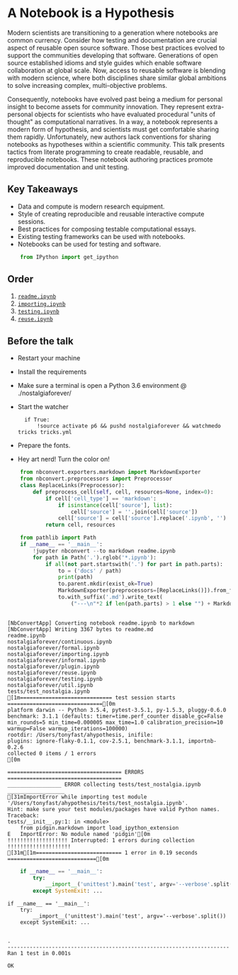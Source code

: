 
# A Notebook is a Hypothesis

Modern scientists are transitioning to a generation where notebooks are common currency. Consider how testing and documentation are crucial aspect of reusable open source software. Those best practices evolved to support the communities developing that software. Generations of open source established idioms and style guides which enable software collaboration at global scale. Now, access to reusable software is blending with modern science, where both disciplines share similar global ambitions to solve increasing complex, multi-objective problems.

Consequently, notebooks have evolved past being a medium for personal insight to become assets for community innovation. They represent extra-personal objects for scientists who have evaluated procedural "units of thought" as computational narratives. In a way, a notebook represents a modern form of hypothesis, and scientists must get comfortable sharing them rapidly. Unfortunately, new authors lack conventions for sharing notebooks as hypotheses within a scientific community. This talk presents tactics from literate programming to create readable, reusable, and reproducible notebooks. These notebook authoring practices promote improved documentation and unit testing.

## Key Takeaways

* Data and compute is modern research equipment.
* Style of creating reproducible and reusable interactive compute sessions.
* Best practices for composing testable computational essays.
* Existing testing frameworks can be used with notebooks.
* Notebooks can be used for testing and software.


```python
    from IPython import get_ipython
```

## Order

1. [`readme.ipynb`](readme.ipynb)
1. [`importing.ipynb`](nostalgiaforever/importing.ipynb)
2. [`testing.ipynb`](nostalgiaforever/testing.ipynb)
3. [`reuse.ipynb`](nostalgiaforever/reuse.ipynb)

## Before the talk

* Restart your machine
* Install the requirements
* Make sure a terminal is open a Python 3.6 environment @ ./nostalgiaforever/
* Start the watcher

        if True:
            !source activate p6 && pushd nostalgiaforever && watchmedo tricks tricks.yml
            
* Prepare the fonts.
* Hey art nerd! Turn the color on!


```python
    from nbconvert.exporters.markdown import MarkdownExporter
    from nbconvert.preprocessors import Preprocessor
    class ReplaceLinks(Preprocessor):
        def preprocess_cell(self, cell, resources=None, index=0):
            if cell['cell_type'] == 'markdown':
                if isinstance(cell['source'], list): 
                    cell['source'] = ''.join(cell['source'])
                cell['source'] = cell['source'].replace('.ipynb', '')
            return cell, resources
```


```python
    from pathlib import Path
    if __name__ == '__main__':
        !jupyter nbconvert --to markdown readme.ipynb
        for path in Path('.').rglob('*.ipynb'):
            if all(not part.startswith('.') for part in path.parts):
                to = ('docs' / path)
                print(path)
                to.parent.mkdir(exist_ok=True)
                MarkdownExporter(preprocessors=[ReplaceLinks()]).from_filename(path)[0]
                to.with_suffix('.md').write_text(
                    ("---\n"*2 if len(path.parts) > 1 else "") + MarkdownExporter(preprocess=[ReplaceLinks()]).from_filename(path)[0])
        
```

    [NbConvertApp] Converting notebook readme.ipynb to markdown
    [NbConvertApp] Writing 3367 bytes to readme.md
    readme.ipynb
    nostalgiaforever/continuous.ipynb
    nostalgiaforever/formal.ipynb
    nostalgiaforever/importing.ipynb
    nostalgiaforever/informal.ipynb
    nostalgiaforever/plugin.ipynb
    nostalgiaforever/reuse.ipynb
    nostalgiaforever/testing.ipynb
    nostalgiaforever/util.ipynb
    tests/test_nostalgia.ipynb
    [1m============================= test session starts ==============================[0m
    platform darwin -- Python 3.5.4, pytest-3.5.1, py-1.5.3, pluggy-0.6.0
    benchmark: 3.1.1 (defaults: timer=time.perf_counter disable_gc=False min_rounds=5 min_time=0.000005 max_time=1.0 calibration_precision=10 warmup=False warmup_iterations=100000)
    rootdir: /Users/tonyfast/ahypothesis, inifile:
    plugins: ignore-flaky-0.1.1, cov-2.5.1, benchmark-3.1.1, importnb-0.2.6
    collected 0 items / 1 errors                                                   [0m
    
    ==================================== ERRORS ====================================
    _________________ ERROR collecting tests/test_nostalgia.ipynb __________________
    [31mImportError while importing test module '/Users/tonyfast/ahypothesis/tests/test_nostalgia.ipynb'.
    Hint: make sure your test modules/packages have valid Python names.
    Traceback:
    tests/__init__.py:1: in <module>
        from pidgin.markdown import load_ipython_extension
    E   ImportError: No module named 'pidgin'[0m
    !!!!!!!!!!!!!!!!!!! Interrupted: 1 errors during collection !!!!!!!!!!!!!!!!!!!!
    [31m[1m=========================== 1 error in 0.19 seconds ============================[0m



```python
    if __name__ == '__main__':
        try:
            __import__('unittest').main('test', argv='--verbose'.split())
        except SystemExit: ...
```


    if __name__ == '__main__':
        try:
            __import__('unittest').main('test', argv='--verbose'.split())
        except SystemExit: ...


    .
    ----------------------------------------------------------------------
    Ran 1 test in 0.001s
    
    OK

